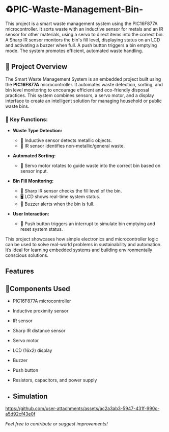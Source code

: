 # ♻️PIC-Waste-Management-Bin-
This project is a smart waste management system using the PIC16F877A microcontroller. It sorts waste with an inductive sensor for metals and an IR sensor for other materials, using a servo to direct items into the correct bin. A Sharp IR sensor monitors the bin's fill level, displaying status on an LCD and activating a buzzer when full. A push button triggers a bin emptying mode. The system promotes efficient, automated waste handling.


## 📘 Project Overview

The Smart Waste Management System is an embedded project built using the **PIC16F877A** microcontroller. It automates waste detection, sorting, and bin level monitoring to encourage efficient and eco-friendly disposal practices. This system combines sensors, a servo motor, and a display interface to create an intelligent solution for managing household or public waste bins.

### 🔧 Key Functions:

- **Waste Type Detection:**
  - 🧲 Inductive sensor detects metallic objects.
  - 📡 IR sensor identifies non-metallic/general waste.

- **Automated Sorting:**
  - 🔄 Servo motor rotates to guide waste into the correct bin based on sensor input.

- **Bin Fill Monitoring:**
  - 📏 Sharp IR sensor checks the fill level of the bin.
  - 🖥️ LCD shows real-time system status.
  - 🔔 Buzzer alerts when the bin is full.

- **User Interaction:**
  - 🔘 Push button triggers an interrupt to simulate bin emptying and reset system status.

This project showcases how simple electronics and microcontroller logic can be used to solve real-world problems in sustainability and automation. It’s ideal for learning embedded systems and building environmentally conscious solutions.


## Features


## 🧰Components Used

- PIC16F877A microcontroller
- Inductive proximity sensor
- IR sensor
- Sharp IR distance sensor
- Servo motor
- LCD (16x2) display
- Buzzer
- Push button
- Resistors, capacitors, and power supply


- ## Simulation
https://github.com/user-attachments/assets/ac2a3ab3-5947-431f-990c-a5d92cf43e0f

*Feel free to contribute or suggest improvements!* 





